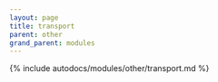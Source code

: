 ```yaml
---
layout: page
title: transport
parent: other
grand_parent: modules
---
```


{% include autodocs/modules/other/transport.md %}
